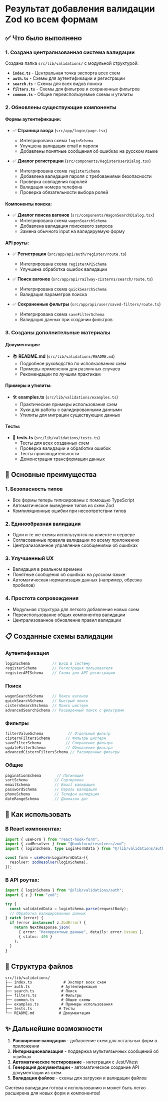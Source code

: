 # Результат добавления валидации Zod ко всем формам

## ✅ Что было выполнено

### 1. Создана централизованная система валидации
Создана папка `src/lib/validations/` с модульной структурой:

- **`index.ts`** - Центральная точка экспорта всех схем
- **`auth.ts`** - Схемы для аутентификации и регистрации
- **`search.ts`** - Схемы для всех видов поиска
- **`filters.ts`** - Схемы для фильтров и сохраненных фильтров
- **`common.ts`** - Общие переиспользуемые схемы и утилиты

### 2. Обновлены существующие компоненты

#### Формы аутентификации:
- ✅ **Страница входа** (`src/app/login/page.tsx`)
  - Интегрирована схема `loginSchema`
  - Улучшена валидация email и пароля
  - Добавлены понятные сообщения об ошибках на русском языке

- ✅ **Диалог регистрации** (`src/components/RegisterUserDialog.tsx`)
  - Интегрирована схема `registerSchema`
  - Добавлена валидация пароля с требованиями безопасности
  - Проверка совпадения паролей
  - Валидация номера телефона
  - Проверка обязательности выбора ролей

#### Компоненты поиска:
- ✅ **Диалог поиска вагонов** (`src/components/WagonSearchDialog.tsx`)
  - Интегрирована схема `wagonSearchSchema`
  - Добавлена валидация поискового запроса
  - Замена обычного input на валидируемую форму

#### API роуты:
- ✅ **Регистрация** (`src/app/api/auth/register/route.ts`)
  - Интегрирована схема `registerAPISchema`
  - Улучшена обработка ошибок валидации

- ✅ **Поиск вагонов** (`src/app/api/railway-cisterns/search/route.ts`)
  - Интегрирована схема `quickSearchSchema`
  - Валидация параметров поиска

- ✅ **Сохраненные фильтры** (`src/app/api/user/saved-filters/route.ts`)
  - Интегрирована схема `saveFilterSchema`
  - Валидация данных при создании фильтров

### 3. Созданы дополнительные материалы

#### Документация:
- 📚 **README.md** (`src/lib/validations/README.md`)
  - Подробное руководство по использованию схем
  - Примеры применения для различных случаев
  - Рекомендации по лучшим практикам

#### Примеры и утилиты:
- 🛠 **examples.ts** (`src/lib/validations/examples.ts`)
  - Практические примеры использования схем
  - Хуки для работы с валидированными данными
  - Утилиты для миграции существующих данных

#### Тесты:
- 🧪 **tests.ts** (`src/lib/validations/tests.ts`)
  - Тесты для всех созданных схем
  - Проверка валидации и обработки ошибок
  - Тесты производительности
  - Демонстрация трансформации данных

## 🎯 Основные преимущества

### 1. Безопасность типов
- Все формы теперь типизированы с помощью TypeScript
- Автоматическое выведение типов из схем Zod
- Компиляционные ошибки при несоответствии типов

### 2. Единообразная валидация
- Одни и те же схемы используются на клиенте и сервере
- Согласованные правила валидации по всему приложению
- Централизованное управление сообщениями об ошибках

### 3. Улучшенный UX
- Валидация в реальном времени
- Понятные сообщения об ошибках на русском языке
- Автоматическая нормализация данных (например, обрезка пробелов)

### 4. Простота сопровождения
- Модульная структура для легкого добавления новых схем
- Переиспользование общих компонентов валидации
- Централизованное обновление правил валидации

## 📋 Созданные схемы валидации

### Аутентификация
```typescript
loginSchema          // Вход в систему
registerSchema       // Регистрация пользователя  
registerAPISchema    // Схема для API регистрации
```

### Поиск
```typescript
wagonSearchSchema    // Поиск вагонов
quickSearchSchema    // Быстрый поиск
cisternSearchSchema  // Поиск цистерн
advancedSearchSchema // Расширенный поиск с фильтрами
```

### Фильтры
```typescript
filterValueSchema           // Отдельный фильтр
cisternFiltersSchema       // Фильтры цистерн
saveFilterSchema           // Сохранение фильтра
updateFilterSchema         // Обновление фильтра
advancedCisternFiltersSchema // Расширенные фильтры
```

### Общие
```typescript
paginationSchema       // Пагинация
sortSchema            // Сортировка
emailSchema           // Email валидация
passwordSchema        // Пароль валидация
phoneSchema           // Телефон валидация
dateRangeSchema       // Диапазон дат
```

## 🚀 Как использовать

### В React компонентах:
```typescript
import { useForm } from "react-hook-form";
import { zodResolver } from "@hookform/resolvers/zod";
import { loginSchema, type LoginFormData } from "@/lib/validations/auth";

const form = useForm<LoginFormData>({
  resolver: zodResolver(loginSchema),
});
```

### В API роутах:
```typescript
import { loginSchema } from "@/lib/validations/auth";
import { z } from "zod";

try {
  const validatedData = loginSchema.parse(requestBody);
  // Обработка валидированных данных
} catch (error) {
  if (error instanceof z.ZodError) {
    return NextResponse.json(
      { error: "Некорректные данные", details: error.issues },
      { status: 400 }
    );
  }
}
```

## 📁 Структура файлов

```
src/lib/validations/
├── index.ts              # Экспорт всех схем
├── auth.ts              # Аутентификация
├── search.ts            # Поиск
├── filters.ts           # Фильтры
├── common.ts            # Общие схемы
├── examples.ts          # Примеры использования
├── tests.ts            # Тесты
└── README.md           # Документация
```

## ✨ Дальнейшие возможности

1. **Расширение валидации** - добавление схем для остальных форм в приложении
2. **Интернационализация** - поддержка мультиязычных сообщений об ошибках  
3. **Автоматическое тестирование** - интеграция с Jest/Vitest
4. **Генерация документации** - автоматическое создание API документации из схем
5. **Валидация файлов** - схемы для загрузки и валидации файлов

Система валидации готова к использованию и может быть легко расширена для новых форм и компонентов!
